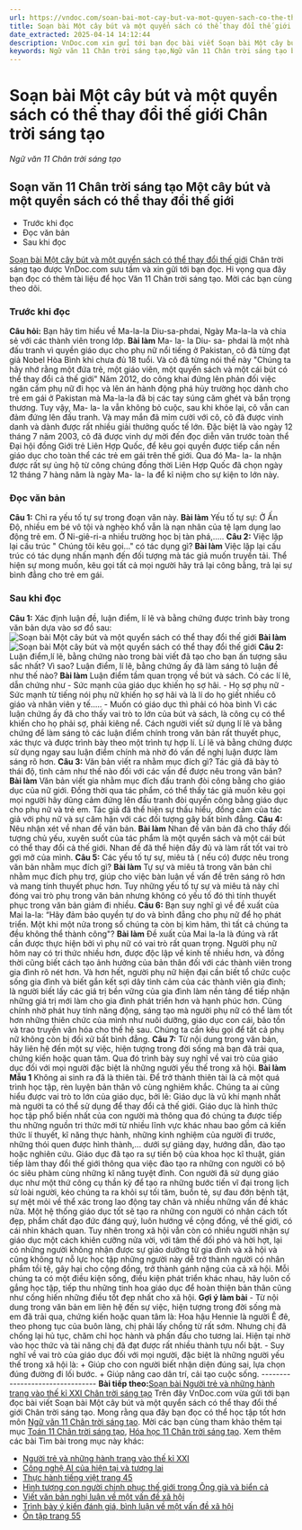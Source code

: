 ```yaml
---
url: https://vndoc.com/soan-bai-mot-cay-but-va-mot-quyen-sach-co-the-thay-doi-the-gioi-chan-troi-sang-tao-298093
title: Soạn bài Một cây bút và một quyển sách có thể thay đổi thế giới Chân trời sáng tạo - Ngữ văn 11 Chân trời sáng tạo - VnDoc.com
date_extracted: 2025-04-14 14:12:44
description: VnDoc.com xin gửi tới bạn đọc bài viết Soạn bài Một cây bút và một quyển sách có thể thay đổi thế giới Chân trời sáng tạo. Mời các bạn cùng tham khảo chi tiết.
keywords: Ngữ văn 11 Chân trời sáng tạo,Ngữ văn 11 Chân trời sáng tạo bài Một cây bút và một quyển sách có thể thay đổi thế giới,Soạn văn 11 Chân trời sáng tạo,văn 11 Chân trời sáng tạo,soạn văn 11 Chân trời,ngữ văn 11 Chân trời,Soạn bài Một cây bút và một quyển sách có thể thay đổi thế giới Chân trời sáng tạo,Soạn bài Một cây bút và một quyển sách có thể thay đổi thế giới,Soạn văn Một cây bút và một quyển sách có thể thay đổi thế giới,Một cây bút và một quyển sách có thể thay đổi thế giới
---
```


# Soạn bài Một cây bút và một quyển sách có thể thay đổi thế giới Chân trời sáng tạo
 _Ngữ văn 11 Chân trời sáng tạo_
## Soạn văn 11 Chân trời sáng tạo Một cây  bút và một quyển  sách có thể thay đổi thế giới
  * Trước khi đọc
  * Đọc văn bản
  * Sau khi đọc

[Soạn bài Một cây bút và một quyển sách có thể thay đổi thế giới](<https://vndoc.com/soan-bai-mot-cay-but-va-mot-quyen-sach-co-the-thay-doi-the-gioi-chan-troi-sang-tao-298093>) Chân trời sáng tạo được VnDoc.com sưu tầm và xin gửi tới bạn đọc. Hi vọng qua đây bạn đọc có thêm tài liệu để học Văn 11 Chân trời sáng tạo. Mời các bạn cùng theo dõi.
### Trước khi đọc
**Câu hỏi:** Bạn hãy tìm hiểu về Ma-la-la Diu-sa-phdai, Ngày Ma-la-la và chia sẻ với các thành viên trong lớp.
**Bài làm**
Ma- la- la Diu- sa- phdai là một nhà đấu tranh vì quyền giáo dục cho phụ nữ nổi tiếng ở Pakistan, cô đã từng đạt giả Nobel Hòa Bình khi chưa đủ 18 tuổi. Và cô đã từng nói thế này "Chúng ta hãy nhớ rằng một đứa trẻ, một giáo viên, một quyển sách và một cái bút có thể thay đổi cả thế giới"
Năm 2012, do công khai đứng lên phản đối việc ngăn cấm phụ nữ đi học và lên án hành động phá hủy trường học dành cho trẻ em gái ở Pakistan mà Ma-la-la đã bị các tay súng căm ghét và bắn trọng thương. Tuy vậy, Ma- la- la vẫn không bỏ cuộc, sau khi khỏe lại, cô vẫn can đảm đứng lên đấu tranh. Và may mắn đã mỉm cười với cô, cô đã được vinh danh và dành được rất nhiều giải thưởng quốc tế lớn. Đặc biệt là vào ngày 12 tháng 7 năm 2003, cô đã được vinh dự mời đến đọc diễn văn trước toàn thể Đại hội đồng Giới trẻ Liên Hợp Quốc, để kêu gọi quyền được tiếp cần nền giáo dục cho toàn thể các trẻ em gái trên thế giới. Qua đó Ma- la- la nhận được rất sự ủng hộ từ công chúng đồng thời Liên Hợp Quốc đã chọn ngày 12 tháng 7 hàng năm là ngày Ma- la- la để kỉ niệm cho sự kiện to lớn này.
### Đọc văn bản
**Câu 1:** Chỉ ra yếu tố tự sự trong đoạn văn này.
**Bài làm**
Yếu tố tự sự: Ở Ấn Độ, nhiều em bé vô tội và nghèo khổ vẫn là nạn nhân của tệ lạm dụng lao động trẻ em. Ở Ni-giê-ri-a nhiều trường học bị tàn phá,.....
**Câu 2:** Việc lặp lại cấu trúc " Chúng tôi kêu gọi..." có tác dụng gì?
**Bài làm**
Việc lặp lại cấu trúc có tác dụng nhấn mạnh đến đối tượng mà tác giả muốn truyền tải. Thể hiện sự mong muốn, kêu gọi tất cả mọi người hãy trả lại công bằng, trả lại sự bình đẳng cho trẻ em gái.
### Sau khi đọc
**Câu 1:** Xác định luận đề, luận điểm, lí lẽ và bằng chứng được trình bày trong văn bản dựa vào sơ đồ sau:
![Soạn bài Một cây bút và một quyển sách có thể thay đổi thế giới](https://i.vdoc.vn/data/image/2023/06/01/soan-bai-mot-cay-but-va-mot-quyen-sach-co-the-thay-doi-the-gioi-1.jpg)
**Bài làm**
![Soạn bài Một cây bút và một quyển sách có thể thay đổi thế giới](https://i.vdoc.vn/data/image/2023/06/01/soan-bai-mot-cay-but-va-mot-quyen-sach-co-the-thay-doi-the-gioi-2.jpg)
**Câu 2:** Luận điểm,lí lẽ, bằng chứng nào trong bài viết đã tạo cho bạn ấn tượng sâu sắc nhất? Vì sao? Luận điểm, lí lẽ, bằng chứng ấy đã làm sáng tỏ luận đề như thế nào?
**Bài làm**
Luận điểm tầm quan trọng về  bút và  sách. Có các lí lẽ, dẫn chứng như
\- Sức mạnh của giáo dục khiến họ sợ hãi.
\- Họ sợ phụ nữ
\- Sức mạnh từ tiếng nói phụ nữ khiến họ sợ hãi và là lí do họ giết nhiều cô giáo và nhân viên y tế…..
\- Muốn có giáo dục thì phải có hòa bình
Vì các luận chứng ấy đã cho thấy vai trò to lớn của bút và sách, là công cụ có thể khiến cho họ phải sợ, phải kiêng nể.
Cách người viết sử dụng lí lẽ và bằng chứng để làm sáng tỏ các luận điểm chính trong văn bản rất thuyết phục, xác thực và được trình bày theo một trình tự hợp lí. Lí lẽ và bằng chứng được sử dụng ngay sau luận điểm chính mà nhờ đó vấn đề nghị luận được làm sáng rõ hơn.
**Câu 3:** Văn bản viết ra nhằm mục đích gì? Tác giả đã bày tỏ thái độ, tình cảm như thế nào đối với các vấn đề được nêu trong văn bản?
**Bài làm**
Văn bản viết gia nhằm mục đích đấu tranh đòi công bằng cho giáo dục của nữ giới. Đồng thời qua tác phẩm, có thể thấy tác giả muốn kêu gọi mọi người hãy dũng cảm đứng lên đấu tranh đòi quyền công bằng giáo dục cho phụ nữ và trẻ em. Tác giả đã thể hiện sự thấu hiểu, đồng cảm của tác giả với phụ nữ và sự căm hận với các đối tượng gây bất bình đẳng.
**Câu 4:** Nêu nhận xét về nhan đề văn bản.
**Bài làm**
Nhan đề văn bản đã cho thấy đối tượng chủ yếu, xuyên suốt của tác phẩm là một quyển sách và một cái bút có thể thay đổi cả thế giới. Nhan đề đã thể hiện đầy đủ và làm rất tốt vai trò gợi mở của mình.
**Câu 5:** Các yếu tố tự sự, miêu tả \( nếu có\) được nêu trong văn bản nhằm mục đích gì?
**Bài làm**
Tự sự và miêu tả trong văn bản chỉ nhằm mục đích phụ trợ, giúp cho việc bàn luận về vấn đề trên sáng rõ hơn và mang tính thuyết phục hơn. Tuy những yếu tố tự sự và miêu tả này chỉ đóng vai trò phụ trong văn bản nhưng không có yếu tố đó thì tính thuyết phục trong văn bản giảm đi nhiều.
**Câu 6:** Bạn suy nghĩ gì về đề xuất của Mai la-la: “Hãy đảm bảo quyền tự do và bình đẳng cho phụ nữ để họ phát triển. Một khi một nửa trong số chúng ta còn bị kìm hãm, thì tất cả chúng ta đều không thể thành công"?
**Bài làm**
Đề xuất của Mai la-la là đúng và rất cần được thực hiện bởi vì phụ nữ có vai trò rất quan trọng. Người phụ nữ hôm nay có tri thức nhiều hơn, được độc lập về kinh tế nhiều hơn, và đồng thời cũng biết cách tạo ảnh hưởng của bản thân đối với các thành viên trong gia đình rõ nét hơn. Và hơn hết, người phụ nữ hiện đại cần biết tổ chức cuộc sống gia đình và biết gắn kết sợi dây tình cảm của các thành viên gia đình; là người biết lấy các giá trị bền vững của gia đình làm nền tảng để tiếp nhận những giá trị mới làm cho gia đình phát triển hơn và hạnh phúc hơn. Cũng chính nhờ phát huy tính năng động, sáng tạo mà người phụ nữ có thể làm tốt hơn những thiên chức của mình như nuôi dưỡng, giáo dục con cái, bảo tồn và trao truyền văn hóa cho thế hệ sau. Chúng ta cần kêu gọi để tất cả phụ nữ không còn bị đối xử bất bình đẳng.
**Câu 7:** Từ nội dung trong văn bản, hãy liên hệ đến một sự việc, hiện tượng trong đời sống mà bạn đã trải qua, chứng kiến hoặc quan tâm. Qua đó trình bày suy nghĩ về vai trò của giáo dục đối với mọi người đặc biệt là những người yếu thế trong xã hội.
**Bài làm**
**Mẫu 1**
Không ai sinh ra đã là thiên tài. Để trở thành thiên tài là cả một quá trình học tập, rèn luyện bản thân vô cùng nghiêm khắc. Chúng ta ai cũng hiểu được vai trò to lớn của giáo dục, bởi lẽ: Giáo dục là vũ khí mạnh nhất mà người ta có thể sử dụng để thay đổi cả thế giới. Giáo dục là hình thức học tập phổ biến nhất của con người mà thông qua đó chúng ta được tiếp thu những nguồn tri thức mới từ nhiều lĩnh vực khác nhau bao gồm cả kiến thức lí thuyết, kĩ năng thực hành, những kinh nghiệm của người đi trước, những thói quen được hình thành,... dưới sự giảng dạy, hướng dẫn, đào tạo hoặc nghiên cứu. Giáo dục đã tạo ra sự tiến bộ của khoa học kĩ thuật, gián tiếp làm thay đổi thế giới thông qua việc đào tạo ra những con người có bộ óc siêu phàm cùng những kĩ năng tuyệt đỉnh. Con người đã sử dụng giáo dục như một thứ công cụ thần kỳ để tạo ra những bước tiến vĩ đại trong lịch sử loài người, kéo chúng ta ra khỏi sự tối tăm, buồn tẻ, sự đau đớn bệnh tật, sự mệt mỏi về thể xác trong lao động tay chân và nhiều những vấn đề khác nữa. Một hệ thống giáo dục tốt sẽ tạo ra những con người có nhân cách tốt đẹp, phẩm chất đạo đức đáng quý, luôn hướng về cộng đồng, về thế giới, có cái nhìn khách quan. Tuy nhên trong xã hội vẫn còn có nhiều người nhận sự giáo dục một cách khiên cưỡng nửa vời, với tâm thế đối phó và hời hợt, lại có những người không nhận được sự giáo dưỡng từ gia đình và xã hội và cũng không tự nỗ lực học tập những người này dễ trở thành người có nhân phẩm tồi tệ, gây hại cho cộng đồng, trở thành gánh nặng của cả xã hội. Mỗi chúng ta có một điều kiện sống, điều kiện phát triển khác nhau, hãy luôn cố gắng học tập, tiếp thu những tinh hoa giáo dục để hoàn thiện bản thân cũng như cống hiến những điều tốt đẹp nhất cho xã hội.
**Gợi ý làm bài**
\- Từ nội dung trong văn bản em liên hệ đến sự việc, hiện tượng trong đời sống mà em đã trải qua, chứng kiến hoặc quan tâm là: Hoa hậu Hennie là người Ê đê, theo phong tục của buôn làng, chị phải lấy chồng từ rất sớm. Nhưng chị đã chống lại hủ tục, chăm chỉ học hành và phấn đấu cho tương lai. Hiện tại nhờ vào học thức và tài năng chị đã đạt được rất nhiều thành tựu nổi bật.
\- Suy nghĩ về vai trò của giáo dục đối với mọi người, đặc biệt là những người yếu thế trong xã hội là:
\+ Giúp cho con người biết nhận diện đúng sai, lựa chọn đúng đường đi lối bước.
\+ Giúp nâng cao dân trí, cải tạo cuộc sống.
\--------------------------------
**Bài tiếp theo:**[Soạn bài Người trẻ và những hành trang vào thế kỉ XXI Chân trời sáng tạo](<https://vndoc.com/soan-bai-nguoi-tre-va-nhung-hanh-trang-vao-the-ki-xxi-chan-troi-sang-tao-298095>)
Trên đây VnDoc.com vừa gửi tới bạn đọc bài viết Soạn bài Một cây  bút và một quyển  sách có thể thay đổi thế giới Chân trời sáng tạo. Mong rằng qua đây bạn đọc có thể học tập tốt hơn môn [Ngữ văn 11 Chân trời sáng tạo](<https://vndoc.com/ngu-van-11-chan-troi-sang-tao>). Mời các bạn cùng tham khảo thêm tại mục [Toán 11 Chân trời sáng tạo](<https://vndoc.com/toan-11-chan-troi-sang-tao>), [Hóa học 11 Chân trời sáng tạo](<https://vndoc.com/hoa-hoc-11-chan-troi-sang-tao>).
Xem thêm các bài Tìm bài trong mục này khác:
  * [Người trẻ và những hành trang vào thế kỉ XXI](</soan-bai-nguoi-tre-va-nhung-hanh-trang-vao-the-ki-xxi-chan-troi-sang-tao-298095>)
  * [Công nghệ AI của hiện tại và tương lai](</soan-bai-cong-nghe-ai-cua-hien-tai-va-tuong-lai-chan-troi-sang-tao-298097>)
  * [Thực hành tiếng việt trang 45](</soan-bai-thuc-hanh-tieng-viet-trang-45-chan-troi-sang-tao-298098>)
  * [Hình tượng con người chinh phục thế giới trong Ông già và biển cả](</soan-bai-hinh-tuong-con-nguoi-chinh-phuc-the-gioi-trong-ong-gia-va-bien-ca-chan-troi-sang-tao-298099>)
  * [Viết văn bản nghị luận về một vấn đề xã hội](</soan-bai-viet-van-ban-nghi-luan-ve-mot-van-de-xa-hoi-chan-troi-sang-tao-298100>)
  * [Trình bày ý kiến đánh giá, bình luận về một vấn đề xã hội](</soan-bai-trinh-bay-y-kien-danh-gia-binh-luan-ve-mot-van-de-xa-hoi-chan-troi-sang-tao-298103>)
  * [Ôn tập trang 55](</soan-bai-on-tap-trang-55-chan-troi-sang-tao-298107>)

